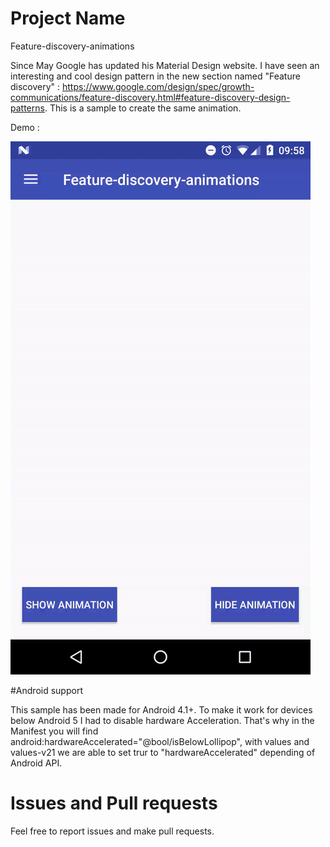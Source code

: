 # Project Name

Feature-discovery-animations

Since May Google has updated his Material Design website. I have seen an interesting and cool design pattern in the new section named "Feature discovery" : https://www.google.com/design/spec/growth-communications/feature-discovery.html#feature-discovery-design-patterns. This is a sample to create the same animation.

Demo : 

![demo](Screenshots/demo.gif)

#Android support

This sample has been made for Android 4.1+. To make it work for devices below Android 5 I had to disable hardware Acceleration. That's why in the Manifest you will find android:hardwareAccelerated="@bool/isBelowLollipop", with values and values-v21 we are able to set trur to "hardwareAccelerated" depending of Android API.

# Issues and Pull requests

Feel free to report issues and make pull requests. 
